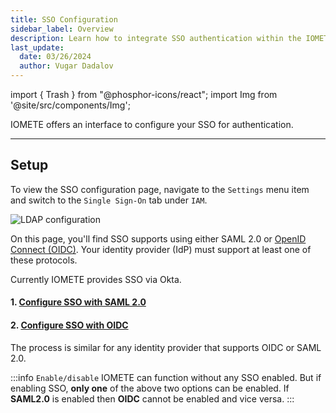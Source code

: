 ```yaml
---
title: SSO Configuration
sidebar_label: Overview
description: Learn how to integrate SSO authentication within the IOMETE Data Plane
last_update:
  date: 03/26/2024
  author: Vugar Dadalov
---
```


import { Trash } from "@phosphor-icons/react";
import Img from '@site/src/components/Img';

IOMETE offers an interface to configure your SSO for authentication.

---

## Setup

To view the SSO configuration page, navigate to the `Settings` menu item and switch to the `Single Sign-On` tab under `IAM`.

<Img src="/img/user-guide/sso/sso-landing.png" alt="LDAP configuration" />

On this page, you'll find SSO supports using either SAML 2.0 or [OpenID Connect (OIDC)](https://openid.net/developers/how-connect-works/).
Your identity provider (IdP) must support at least one of these protocols.

Currently IOMETE provides SSO via Okta.

#### 1. [Configure SSO with SAML 2.0](/user-guide/sso-saml)

#### 2. [Configure SSO with OIDC](/user-guide/sso-oidc)

The process is similar for any identity provider that supports OIDC or SAML 2.0.

:::info `Enable/disable`
IOMETE can function without any SSO enabled. But if enabling SSO, **only one** of the above two options can be enabled.
If **SAML2.0** is enabled then **OIDC** cannot be enabled and vice versa.
:::
